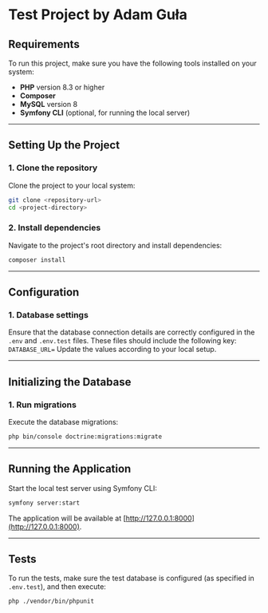 # Test Project by Adam Guła

## Requirements

To run this project, make sure you have the following tools installed on your system:
- **PHP** version 8.3 or higher
- **Composer**
- **MySQL** version 8
- **Symfony CLI** (optional, for running the local server)

---

## Setting Up the Project

### 1. Clone the repository
Clone the project to your local system:  
```bash
git clone <repository-url>  
cd <project-directory>
```

### 2. Install dependencies
Navigate to the project's root directory and install dependencies:  
```bash
composer install
```

---

## Configuration

### 1. Database settings
Ensure that the database connection details are correctly configured in the `.env` and `.env.test` files. These files should include the following key:  
`DATABASE_URL=`
Update the values according to your local setup.

---

## Initializing the Database

### 1. Run migrations
Execute the database migrations:  
```bash
php bin/console doctrine:migrations:migrate
```
---

## Running the Application

Start the local test server using Symfony CLI:  
```bash
symfony server:start
```

The application will be available at [http://127.0.0.1:8000](http://127.0.0.1:8000).

---

## Tests

To run the tests, make sure the test database is configured (as specified in `.env.test`), and then execute:
```bash
php ./vendor/bin/phpunit
```
